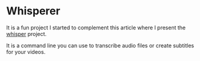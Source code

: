 # Whisperer

It is a fun project I started to complement this article where I present
the [whisper](https://github.com/openai/whisper) project.

It is a command line you can use to transcribe audio files or create subtitles for your videos.